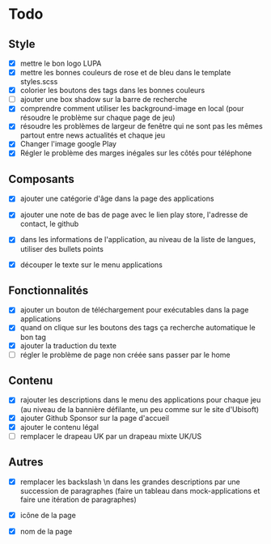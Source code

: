 # Todo

## Style

- [x] mettre le bon logo LUPA
- [x] mettre les bonnes couleurs de rose et de bleu dans le template styles.scss
- [x] colorier les boutons des tags dans les bonnes couleurs
- [ ] ajouter une box shadow sur la barre de recherche
- [x] comprendre comment utiliser les background-image en local (pour résoudre le problème sur chaque page de jeu)
- [x] résoudre les problèmes de largeur de fenêtre qui ne sont pas les mêmes partout entre news actualités et chaque jeu
- [x] Changer l'image google Play
- [x] Régler le problème des marges inégales sur les côtés pour téléphone

## Composants

- [x] ajouter une catégorie d'âge dans la page des applications
- [x] ajouter une note de bas de page avec le lien play store, l'adresse de contact, le github
- [x] dans les informations de l'application, au niveau de la liste de langues, utiliser des bullets points
- [x] découper le texte sur le menu applications


## Fonctionnalités

- [x] ajouter un bouton de téléchargement pour exécutables dans la page applications
- [x] quand on clique sur les boutons des tags ça recherche automatique le bon tag
- [x] ajouter la traduction du texte
- [ ] régler le problème de page non créée sans passer par le home

## Contenu

- [x] rajouter les descriptions dans le menu des applications pour chaque jeu (au niveau de la bannière défilante, un peu comme sur le site d'Ubisoft)
- [x] ajouter Github Sponsor sur la page d'accueil
- [x] ajouter le contenu légal
- [ ] remplacer le drapeau UK par un drapeau mixte UK/US

## Autres

- [x] remplacer les backslash \n dans les grandes descriptions par une succession de paragraphes (faire un tableau dans mock-applications et faire une itération de paragraphes)
- [x] icône de la page
- [x] nom de la page






